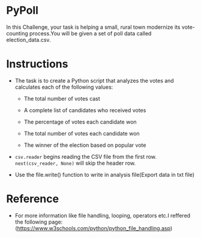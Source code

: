 # PyPoll

In this Challenge, your task is helping a small, rural town modernize its vote-counting process.You will be given a set of poll data called election_data.csv.

# Instructions

* The task is to create a Python script that analyzes the votes and calculates each of the following values:

    * The total number of votes cast

    * A complete list of candidates who received votes

    * The percentage of votes each candidate won

    * The total number of votes each candidate won

    * The winner of the election based on popular vote

* `csv.reader` begins reading the CSV file from the first row. `next(csv_reader, None)` will skip the header row.

* Use the file.write() function to write in analysis file(Export data in txt file)

# Reference 

* For more information like file handling, looping, operators etc.I reffered the following page:(https://www.w3schools.com/python/python_file_handling.asp)
